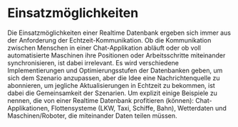 # Einsatzmöglichkeiten

Die Einsatzmöglichkeiten einer Realtime Datenbank ergeben sich immer aus der Anforderung der Echtzeit-Kommunikation. Ob die Kommunikation zwischen Menschen in einer Chat-Applikation abläuft oder ob voll automatisierte Maschinen ihre Positionen oder Arbeitsschritte miteinander synchronisieren, ist dabei irrelevant. Es wird verschiedene Implementierungen und Optimierungsstufen der Datenbanken geben, um sich dem Szenario anzupassen, aber die Idee eine Nachrichtenquelle zu abonnieren, um jegliche Aktualisierungen in Echtzeit zu bekommen, ist dabei die Gemeinsamkeit der Szenarien. Um explizit einige Beispiele zu nennen, die von einer Realtime Datenbank profitieren (können): Chat-Applikationen, Flottensysteme (LKW, Taxi, Schiffe, Bahn), Wetterdaten und Maschinen/Roboter, die miteinander Daten teilen müssen.

